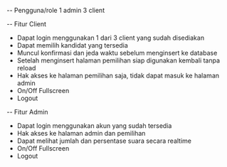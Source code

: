 -- Pengguna/role
1 admin
3 client

-- Fitur Client

- Dapat login menggunakan 1 dari 3 client yang sudah disediakan
- Dapat memilih kandidat yang tersedia
- Muncul konfirmasi dan jeda waktu sebelum menginsert ke database
- Setelah menginsert halaman pemilihan siap digunakan kembali tanpa reload
- Hak akses ke halaman pemilihan saja, tidak dapat masuk ke halaman admin
- On/Off Fullscreen
- Logout

-- Fitur Admin

- Dapat login menggunakan akun yang sudah tersedia
- Hak akses ke halaman admin dan pemilihan
- Dapat melihat jumlah dan persentase suara secara realtime
- On/Off Fullscreen
- Logout
